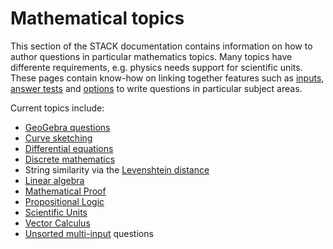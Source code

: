 # Mathematical topics

This section of the STACK documentation contains information on how to author questions in particular mathematics topics.  Many topics have differente requirements, e.g. physics needs support for scientific units.  These pages contain know-how on linking together features such as [inputs](../Authoring/Inputs.md), [answer tests](../Authoring/Answer_Tests/index.md) and [options](../Authoring/Options.md) to write questions in particular subject areas.

Current topics include:

* [GeoGebra questions](GeoGebra.md)
* [Curve sketching](Curve_sketching.md)
* [Differential equations](Differential_equations.md)
* [Discrete mathematics](Discrete_mathematics.md)
* String similarity via the [Levenshtein distance](Levenshtein_distance.md)
* [Linear algebra](Linear_algebra.md)
* [Mathematical Proof](Proof.md)
* [Propositional Logic](Propositional_Logic.md)
* [Scientific Units](Units.md)
* [Vector Calculus](Vector_Calculus.md)
* [Unsorted multi-input](Unsorted_multi_input.md) questions